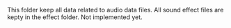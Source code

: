 This folder keep all data related to audio data files. All sound effect files are kepty in the effect folder. Not implemented yet. 